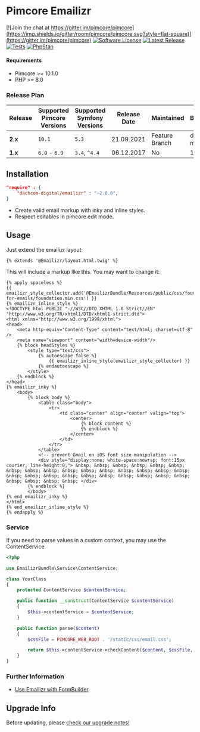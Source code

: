 # Pimcore Emailizr

[![Join the chat at https://gitter.im/pimcore/pimcore](https://img.shields.io/gitter/room/pimcore/pimcore.svg?style=flat-square)](https://gitter.im/pimcore/pimcore)
[![Software License](https://img.shields.io/badge/license-GPLv3-brightgreen.svg?style=flat-square)](LICENSE.md)
[![Latest Release](https://img.shields.io/packagist/v/dachcom-digital/emailizr.svg?style=flat-square)](https://packagist.org/packages/dachcom-digital/emailizr)
[![Tests](https://img.shields.io/github/workflow/status/dachcom-digital/pimcore-emailizr/Codeception?style=flat-square&logo=github&label=codeception)](https://github.com/dachcom-digital/pimcore-emailizr/actions?query=workflow%3A%22Codeception%22)
[![PhpStan](https://img.shields.io/github/workflow/status/dachcom-digital/pimcore-emailizr/PHP%20Stan?style=flat-square&logo=github&label=phpstan%20level%204)](https://github.com/dachcom-digital/pimcore-emailizr/actions?query=workflow%3A%22PHP%20Stan%22)


#### Requirements
* Pimcore >= 10.1.0
* PHP >= 8.0

### Release Plan

| Release | Supported Pimcore Versions        | Supported Symfony Versions | Release Date | Maintained     | Branch     |
|---------|-----------------------------------|----------------------------|--------------|----------------|------------|
| **2.x** | `10.1`                            | `5.3`                      | 21.09.2021   | Feature Branch | dev-master |
| **1.x** | `6.0` - `6.9`                     | `3.4`, `^4.4`              | 06.12.2017   | No             | 1.x        |

## Installation

```json
"require" : {
    "dachcom-digital/emailizr" : "~2.0.0",
}
```

- Create valid email markup with inky and inline styles. 
- Respect editables in pimcore edit mode.

## Usage
Just extend the emailizr layout:

```twig
{% extends '@Emailizr/layout.html.twig' %}
```

This will include a markup like this. You may want to change it:
```twig
{% apply spaceless %}
{{ emailizr_style_collector.add('@EmailizrBundle/Resources/public/css/foundation-for-emails/foundation.min.css') }}
{% emailizr_inline_style %}
<!DOCTYPE html PUBLIC "-//W3C//DTD XHTML 1.0 Strict//EN" "http://www.w3.org/TR/xhtml1/DTD/xhtml1-strict.dtd">
<html xmlns="http://www.w3.org/1999/xhtml">
<head>
    <meta http-equiv="Content-Type" content="text/html; charset=utf-8" />
    <meta name="viewport" content="width=device-width"/>
    {% block headStyles %}
        <style type="text/css">
            {% autoescape false %}
                {{ emailizr_inline_style(emailizr_style_collector) }}
            {% endautoescape %}
        </style>
    {% endblock %}
</head>
{% emailizr_inky %}
    <body>
        {% block body %}
            <table class="body">
                <tr>
                    <td class="center" align="center" valign="top">
                        <center>
                            {% block content %}
                            {% endblock %}
                        </center>
                    </td>
                </tr>
            </table>
            <!-- prevent Gmail on iOS font size manipulation -->
            <div style="display:none; white-space:nowrap; font:15px courier; line-height:0;"> &nbsp; &nbsp; &nbsp; &nbsp; &nbsp; &nbsp; &nbsp; &nbsp; &nbsp; &nbsp; &nbsp; &nbsp; &nbsp; &nbsp; &nbsp; &nbsp; &nbsp; &nbsp; &nbsp; &nbsp; &nbsp; &nbsp; &nbsp; &nbsp; &nbsp; &nbsp; &nbsp; &nbsp; &nbsp; &nbsp; </div>
        {% endblock %}
        </body>
{% end_emailizr_inky %}
</html>
{% end_emailizr_inline_style %}
{% endapply %}
```

### Service
If you need to parse values in a custom context, you may use the ContentService.

```php
<?php

use EmailizrBundle\Service\ContentService;

class YourClass
{
    protected ContentService $contentService;

    public function __construct(ContentService $contentService)
    {
        $this->contentService = $contentService;
    }

    public function parse($content)
    {
        $cssFile = PIMCORE_WEB_ROOT . '/static/css/email.css';

        return $this->contentService->checkContent($content, $cssFile, FALSE, TRUE, TRUE);
    }
}
```

### Further Information
- [Use Emailizr with FormBuilder](docs/10_FormBuilder.md)

## Upgrade Info
Before updating, please [check our upgrade notes!](UPGRADE.md)